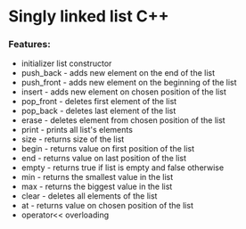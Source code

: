 # <h1>Singly linked list C++</h1>

<h3>Features:</h3>
<ul>
<li>initializer list constructor</li>
<li>push_back - adds new element on the end of the list</li>
<li>push_front - adds new element on the beginning of the list</li>
<li>insert - adds new element on chosen position of the list</li>
<li>pop_front - deletes first element of the list</li>
<li>pop_back - deletes last element of the list</li>
<li>erase - deletes element from chosen position of the list</li>
<li>print - prints all list's elements</li>
<li>size - returns size of the list</li>
<li>begin - returns value on first position of the list</li>
<li>end - returns value on last position of the list</li>
<li>empty - returns true if list is empty and false otherwise</li>
<li>min - returns the smallest value in the list</li>
<li>max - returns the biggest value in the list</li>
<li>clear - deletes all elements of the list</li>
<li>at - returns value on chosen position of the list</li>
<li>operator<< overloading</li>
</ul>

